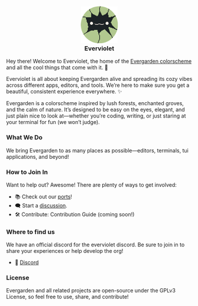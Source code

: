 <h3 align="center">
	<img src="https://github.com/everviolet/.github/raw/main/assets/logo-circle.png" width="100" alt="Logo"/><br/>
	Everviolet
</h3>

Hey there! Welcome to Everviolet, the home of the [Evergarden colorscheme][evergarden] and all the cool things that come with it. :seedling:

Everviolet is all about keeping Evergarden alive and spreading its cozy vibes across different apps, editors, and tools. We’re here to make sure you get a beautiful, consistent experience everywhere. ✨

Evergarden is a colorscheme inspired by lush forests, enchanted groves, and the calm of nature.
It’s designed to be easy on the eyes, elegant, and just plain nice to look at—whether you’re coding, writing, or just staring at your terminal for fun (we won’t judge).

### What We Do

We bring Evergarden to as many places as possible—editors, terminals, tui applications, and beyond!

### How to Join In

Want to help out? Awesome! There are plenty of ways to get involved:

- :books: Check out our [ports](https://github.com/everviolet/ports)!
- :left_speech_bubble: Start a [discussion](https://github.com/orgs/everviolet/discussions/new).
- :hammer_and_wrench: Contribute: Contribution Guide (coming soon!)

### Where to find us

We have an official discord for the everviolet discord. Be sure to join in to share your experiences or help develop the org!

- 🏡 [Discord](https://robinroses.xyz/redirect/discord) 

### License

Evergarden and all related projects are open-source under the GPLv3 License, so feel free to use, share, and contribute!

[evergarden]: https://github.com/comfysage/evergarden
